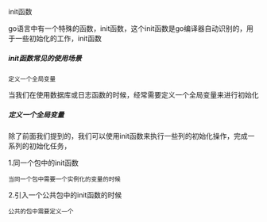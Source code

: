 init函数

go语言中有一个特殊的函数，init函数，这个init函数是go编译器自动识别的，用于一些初始化的工作，init函数



##### init函数常见的使用场景

```
定义一个全局变量
```



当我们在使用数据库或日志函数的时候，经常需要定义一个全局变量来进行初始化





##### 定义一个全局变量

除了前面我们提到的，我们可以使用init函数来执行一些列的初始化操作，完成一系列的初始化任务，

1.同一个包中的init函数

```
当同一个包中需要一个实例化的变量的时候

```



2.引入一个公共包中的init函数的时候

```
公共的包中需要定义一个
```







